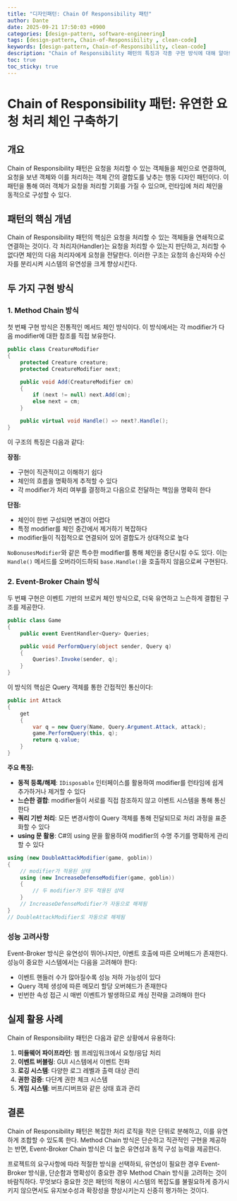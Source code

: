 ```yaml
---
title: "디자인패턴: Chain Of Responsibility 패턴"
author: Dante
date: 2025-09-21 17:50:03 +0900
categories: [design-pattern, software-engineering]
tags: [design-pattern, Chain-of-Responsibility , clean-code]
keywords: [design-pattern, Chain-of-Responsibility, clean-code]
description: "Chain of Responsibility 패턴의 특징과 각종 구현 방식에 대해 알아보자."
toc: true
toc_sticky: true
---
```


# Chain of Responsibility 패턴: 유연한 요청 처리 체인 구축하기

## 개요

Chain of Responsibility 패턴은 요청을 처리할 수 있는 객체들을 체인으로 연결하여, 요청을 보낸 객체와 이를 처리하는 객체 간의 결합도를 낮추는 행동 디자인 패턴이다. 이 패턴을 통해 여러 객체가 요청을 처리할 기회를 가질 수 있으며, 런타임에 처리 체인을 동적으로 구성할 수 있다.

## 패턴의 핵심 개념

Chain of Responsibility 패턴의 핵심은 요청을 처리할 수 있는 객체들을 연쇄적으로 연결하는 것이다. 각 처리자(Handler)는 요청을 처리할 수 있는지 판단하고, 처리할 수 없다면 체인의 다음 처리자에게 요청을 전달한다. 이러한 구조는 요청의 송신자와 수신자를 분리시켜 시스템의 유연성을 크게 향상시킨다.

## 두 가지 구현 방식

### 1. Method Chain 방식

첫 번째 구현 방식은 전통적인 메서드 체인 방식이다. 이 방식에서는 각 modifier가 다음 modifier에 대한 참조를 직접 보유한다.

```csharp
public class CreatureModifier
{
    protected Creature creature;
    protected CreatureModifier next;

    public void Add(CreatureModifier cm)
    {
        if (next != null) next.Add(cm);
        else next = cm;
    }

    public virtual void Handle() => next?.Handle();
}
```

이 구조의 특징은 다음과 같다:

**장점:**
- 구현이 직관적이고 이해하기 쉽다
- 체인의 흐름을 명확하게 추적할 수 있다
- 각 modifier가 처리 여부를 결정하고 다음으로 전달하는 책임을 명확히 한다

**단점:**
- 체인이 한번 구성되면 변경이 어렵다
- 특정 modifier를 체인 중간에서 제거하기 복잡하다
- modifier들이 직접적으로 연결되어 있어 결합도가 상대적으로 높다

`NoBonusesModifier`와 같은 특수한 modifier를 통해 체인을 중단시킬 수도 있다. 이는 `Handle()` 메서드를 오버라이드하되 `base.Handle()`을 호출하지 않음으로써 구현된다.

### 2. Event-Broker Chain 방식

두 번째 구현은 이벤트 기반의 브로커 체인 방식으로, 더욱 유연하고 느슨하게 결합된 구조를 제공한다.

```csharp
public class Game
{
    public event EventHandler<Query> Queries;

    public void PerformQuery(object sender, Query q)
    {
        Queries?.Invoke(sender, q);
    }
}
```

이 방식의 핵심은 Query 객체를 통한 간접적인 통신이다:

```csharp
public int Attack
{
    get
    {
        var q = new Query(Name, Query.Argument.Attack, attack);
        game.PerformQuery(this, q);
        return q.value;
    }
}
```

**주요 특징:**
- **동적 등록/해제**: `IDisposable` 인터페이스를 활용하여 modifier를 런타임에 쉽게 추가하거나 제거할 수 있다
- **느슨한 결합**: modifier들이 서로를 직접 참조하지 않고 이벤트 시스템을 통해 통신한다
- **쿼리 기반 처리**: 모든 변경사항이 Query 객체를 통해 전달되므로 처리 과정을 표준화할 수 있다
- **using 문 활용**: C#의 using 문을 활용하여 modifier의 수명 주기를 명확하게 관리할 수 있다

```csharp
using (new DoubleAttackModifier(game, goblin))
{
    // modifier가 적용된 상태
    using (new IncreaseDefenseModifier(game, goblin))
    {
        // 두 modifier가 모두 적용된 상태
    }
    // IncreaseDefenseModifier가 자동으로 해제됨
}
// DoubleAttackModifier도 자동으로 해제됨
```

### 성능 고려사항

Event-Broker 방식은 유연성이 뛰어나지만, 이벤트 호출에 따른 오버헤드가 존재한다. 성능이 중요한 시스템에서는 다음을 고려해야 한다:

- 이벤트 핸들러 수가 많아질수록 성능 저하 가능성이 있다
- Query 객체 생성에 따른 메모리 할당 오버헤드가 존재한다
- 빈번한 속성 접근 시 매번 이벤트가 발생하므로 캐싱 전략을 고려해야 한다

## 실제 활용 사례

Chain of Responsibility 패턴은 다음과 같은 상황에서 유용하다:

1. **미들웨어 파이프라인**: 웹 프레임워크에서 요청/응답 처리
2. **이벤트 버블링**: GUI 시스템에서 이벤트 전파
3. **로깅 시스템**: 다양한 로그 레벨과 출력 대상 관리
4. **권한 검증**: 다단계 권한 체크 시스템
5. **게임 시스템**: 버프/디버프와 같은 상태 효과 관리

## 결론

Chain of Responsibility 패턴은 복잡한 처리 로직을 작은 단위로 분해하고, 이를 유연하게 조합할 수 있도록 한다. Method Chain 방식은 단순하고 직관적인 구현을 제공하는 반면, Event-Broker Chain 방식은 더 높은 유연성과 동적 구성 능력을 제공한다. 

프로젝트의 요구사항에 따라 적절한 방식을 선택하되, 유연성이 필요한 경우 Event-Broker 방식을, 단순함과 명확성이 중요한 경우 Method Chain 방식을 고려하는 것이 바람직하다. 무엇보다 중요한 것은 패턴의 적용이 시스템의 복잡도를 불필요하게 증가시키지 않으면서도 유지보수성과 확장성을 향상시키는지 신중히 평가하는 것이다.
